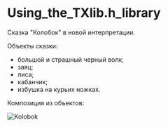 # Using_the_TXlib.h_library
Сказка "Колобок" в новой интерпретации.

Объекты сказки:
- большой и страшный черный волк;
- заяц;
- лиса;
- кабанчик;
- избушка на курьих ножках.

Композиция из объектов:


![Kolobok](https://user-images.githubusercontent.com/80486061/111130382-38cdf400-8588-11eb-88a7-cc4953971e97.png)
